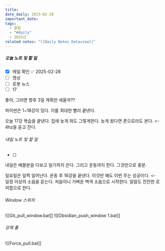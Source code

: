 ```yaml
---
title: 
date_daily: 2025-02-28
important_date: 
tags:
  - 할일
  - "#daily"
  - 2025년
related notes: "[[Daily Notes Dataview]]"
---
```

##### 오늘 노트 및 할 일 
- [x] 메일 확인 ✅ 2025-02-28
- [ ] 명상
- [ ] 로봇 뉴스
- [ ] 17
  
좋아, 그러면 향후 3일 계획만 세울까??

파이썬은 1~18강이 있다. 이를 최대한 빨리 끝낸다.

오늘 17강 복습을 끝낸다. 집에 늦게 와도 그렇게한다. 늦게 왔다면 폰으로라도 본다. <- 4hz을 듣고 잔다.




###### 내일 노트 및 할 일
- [ ]  
내일은 배블본을 다보고 일기까지 쓴다. 그리고 운동까지 한다. 그것만으로 충분.

일요일은 일찍 일어난다. 운동 후 16강을 끝낸다. 이것만 해도 이번 주는 성공이다. <- 일정 이상의 소음을 듣는다. 처음이니 가벼운 백색 소음으로 시작한다. 알람도 잔잔한 로피팝으로 한다.

######  Window 스위치
![[Git_pull_window.bat]]
![[Obsidian_push_window 1.bat]]



###### 강제 풀
![[Force_pull.bat]]